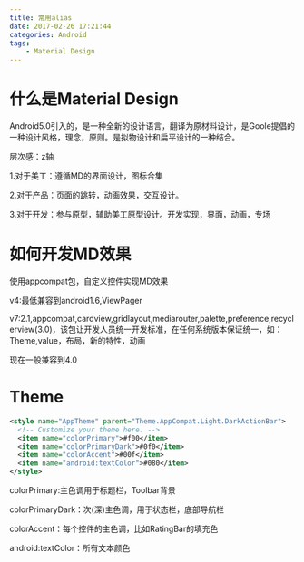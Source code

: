 ```yaml
---
title: 常用alias
date: 2017-02-26 17:21:44
categories: Android
tags: 
    - Material Design
---
```


# 什么是Material Design

Android5.0引入的，是一种全新的设计语言，翻译为原材料设计，是Goole提倡的一种设计风格，理念，原则。是拟物设计和扁平设计的一种结合。

层次感：z轴

1.对于美工：遵循MD的界面设计，图标合集

2.对于产品：页面的跳转，动画效果，交互设计。

3.对于开发：参与原型，辅助美工原型设计。开发实现，界面，动画，专场

# 如何开发MD效果

使用appcompat包，自定义控件实现MD效果

v4:最低兼容到android1.6,ViewPager

v7:2.1,appcompat,cardview,gridlayout,mediarouter,palette,preference,recyclerview(3.0)，该包让开发人员统一开发标准，在任何系统版本保证统一，如：Theme,value，布局，新的特性，动画

现在一般兼容到4.0

# Theme

```xml
<style name="AppTheme" parent="Theme.AppCompat.Light.DarkActionBar">
  <!-- Customize your theme here. -->
  <item name="colorPrimary">#f00</item>
  <item name="colorPrimaryDark">#0f0</item>
  <item name="colorAccent">#00f</item>
  <item name="android:textColor">#080</item>
</style>
```

colorPrimary:主色调用于标题栏，Toolbar背景

colorPrimaryDark：次(深)主色调，用于状态栏，底部导航栏

colorAccent：每个控件的主色调，比如RatingBar的填充色

android:textColor：所有文本颜色











